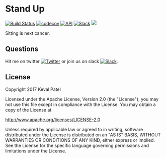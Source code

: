 # Stand Up

[![Build Status](https://travis-ci.org/kevalpatel2106/Stand-Up.svg?branch=master&maxAge=600)](https://travis-ci.org/kevalpatel2106/Stand-Up) [![codecov](https://codecov.io/gh/kevalpatel2106/Stand-Up/branch/master/graph/badge.svg?maxAge=600)](https://codecov.io/gh/kevalpatel2106/Stand-Up) [![API](https://img.shields.io/badge/API-21%2B-yellowgreen.svg?style=flat)](https://android-arsenal.com/api?level=21) [![Slack](https://img.shields.io/badge/Join-Slack-red.svg?style=flat)](https://join.slack.com/t/stand-up-opensource/shared_invite/enQtMjkwODQ0MTQ1MTg4LTMwYjQyMmViYTc5ODkwODgxNzNlZmQzODAyNDNiMGEzZTM1YmUzZjZkNDAxOThjY2IyZmUxNWQ2ZTM2NDU1Yjg) <a href="https://www.paypal.me/kevalpatel2106"> <img src="https://img.shields.io/badge/paypal-donate-yellow.svg" /></a>
 

Sitting is next cancer.

## Questions
Hit me on twitter [![Twitter](https://img.shields.io/badge/Twitter-@kevalpatel2106-blue.svg?style=flat)](https://twitter.com/kevalpatel2106) or join us on slack [![Slack](https://img.shields.io/badge/Join-Slack-red.svg?style=flat)](https://join.slack.com/t/stand-up-opensource/shared_invite/enQtMjkwODQ0MTQ1MTg4LTMwYjQyMmViYTc5ODkwODgxNzNlZmQzODAyNDNiMGEzZTM1YmUzZjZkNDAxOThjY2IyZmUxNWQ2ZTM2NDU1Yjg).

## License
Copyright 2017 Keval Patel

Licensed under the Apache License, Version 2.0 (the "License");
you may not use this file except in compliance with the License.
You may obtain a copy of the License at

http://www.apache.org/licenses/LICENSE-2.0

Unless required by applicable law or agreed to in writing, software
distributed under the License is distributed on an "AS IS" BASIS,
WITHOUT WARRANTIES OR CONDITIONS OF ANY KIND, either express or implied.
See the License for the specific language governing permissions and
limitations under the License.
